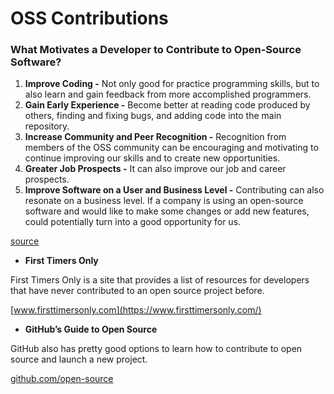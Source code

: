 # OSS Contributions

### What Motivates a Developer to Contribute to Open-Source Software?

1. **Improve Coding -** Not only good for practice programming skills, but to also learn and gain feedback from more accomplished programmers. 
2. **Gain Early Experience -** Become better at reading code produced by others, finding and fixing bugs, and adding code into the main repository. 
3. **Increase Community and Peer Recognition -** Recognition from members of the OSS community can be encouraging and motivating to continue improving our skills and to create new opportunities.
4. **Greater Job Prospects -** It can also improve our job and career prospects.
5. **Improve Software on a User and Business Level -** Contributing can also resonate on a business level. If a company is using an open-source software and would like to make some changes or add new features, could potentially turn into a good opportunity for us.

[source](https://clearcode.cc/blog/why-developers-contribute-open-source-software/)


* **First Timers Only**

First Timers Only is a site that provides a list of resources for developers that have never contributed to an open source project before.

[www.firsttimersonly.com](https://www.firsttimersonly.com/)

* **GitHub’s Guide to Open Source**

GitHub also has pretty good options to learn how to contribute to open source and launch a new project.

[github.com/open-source](https://github.com/open-source)
